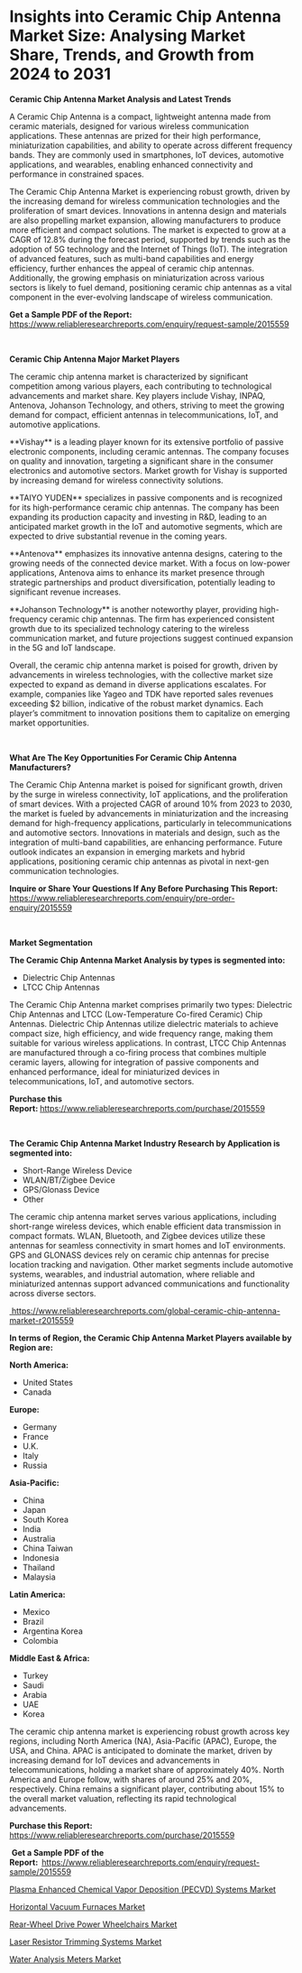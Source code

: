 <p><h1>Insights into Ceramic Chip Antenna Market Size: Analysing Market Share, Trends, and Growth from 2024 to 2031</h1></p><p><strong>Ceramic Chip Antenna Market Analysis and Latest Trends</strong></p>
<p><p>A Ceramic Chip Antenna is a compact, lightweight antenna made from ceramic materials, designed for various wireless communication applications. These antennas are prized for their high performance, miniaturization capabilities, and ability to operate across different frequency bands. They are commonly used in smartphones, IoT devices, automotive applications, and wearables, enabling enhanced connectivity and performance in constrained spaces.</p><p>The Ceramic Chip Antenna Market is experiencing robust growth, driven by the increasing demand for wireless communication technologies and the proliferation of smart devices. Innovations in antenna design and materials are also propelling market expansion, allowing manufacturers to produce more efficient and compact solutions. The market is expected to grow at a CAGR of 12.8% during the forecast period, supported by trends such as the adoption of 5G technology and the Internet of Things (IoT). The integration of advanced features, such as multi-band capabilities and energy efficiency, further enhances the appeal of ceramic chip antennas. Additionally, the growing emphasis on miniaturization across various sectors is likely to fuel demand, positioning ceramic chip antennas as a vital component in the ever-evolving landscape of wireless communication.</p></p>
<p><strong>Get a Sample PDF of the Report:&nbsp;</strong> <a href="https://www.reliableresearchreports.com/enquiry/request-sample/2015559?utm_campaign=1635&utm_medium=2&utm_source=Github&utm_content=ia&utm_term=27102024&utm_id=ceramic-chip-antenna">https://www.reliableresearchreports.com/enquiry/request-sample/2015559</a></p>
<p>&nbsp;</p>
<p><strong>Ceramic Chip Antenna Major Market Players</strong></p>
<p><p>The ceramic chip antenna market is characterized by significant competition among various players, each contributing to technological advancements and market share. Key players include Vishay, INPAQ, Antenova, Johanson Technology, and others, striving to meet the growing demand for compact, efficient antennas in telecommunications, IoT, and automotive applications.</p><p>**Vishay** is a leading player known for its extensive portfolio of passive electronic components, including ceramic antennas. The company focuses on quality and innovation, targeting a significant share in the consumer electronics and automotive sectors. Market growth for Vishay is supported by increasing demand for wireless connectivity solutions.</p><p>**TAIYO YUDEN** specializes in passive components and is recognized for its high-performance ceramic chip antennas. The company has been expanding its production capacity and investing in R&D, leading to an anticipated market growth in the IoT and automotive segments, which are expected to drive substantial revenue in the coming years.</p><p>**Antenova** emphasizes its innovative antenna designs, catering to the growing needs of the connected device market. With a focus on low-power applications, Antenova aims to enhance its market presence through strategic partnerships and product diversification, potentially leading to significant revenue increases.</p><p>**Johanson Technology** is another noteworthy player, providing high-frequency ceramic chip antennas. The firm has experienced consistent growth due to its specialized technology catering to the wireless communication market, and future projections suggest continued expansion in the 5G and IoT landscape.</p><p>Overall, the ceramic chip antenna market is poised for growth, driven by advancements in wireless technologies, with the collective market size expected to expand as demand in diverse applications escalates. For example, companies like Yageo and TDK have reported sales revenues exceeding $2 billion, indicative of the robust market dynamics. Each player’s commitment to innovation positions them to capitalize on emerging market opportunities.</p></p>
<p>&nbsp;</p>
<p><strong>What Are The Key Opportunities For Ceramic Chip Antenna Manufacturers?</strong></p>
<p><p>The Ceramic Chip Antenna market is poised for significant growth, driven by the surge in wireless connectivity, IoT applications, and the proliferation of smart devices. With a projected CAGR of around 10% from 2023 to 2030, the market is fueled by advancements in miniaturization and the increasing demand for high-frequency applications, particularly in telecommunications and automotive sectors. Innovations in materials and design, such as the integration of multi-band capabilities, are enhancing performance. Future outlook indicates an expansion in emerging markets and hybrid applications, positioning ceramic chip antennas as pivotal in next-gen communication technologies.</p></p>
<p><strong>Inquire or Share Your Questions If Any Before Purchasing This Report:</strong> <a href="https://www.reliableresearchreports.com/enquiry/pre-order-enquiry/2015559?utm_campaign=1635&utm_medium=2&utm_source=Github&utm_content=ia&utm_term=27102024&utm_id=ceramic-chip-antenna">https://www.reliableresearchreports.com/enquiry/pre-order-enquiry/2015559</a></p>
<p>&nbsp;</p>
<p><strong>Market Segmentation</strong></p>
<p><strong>The Ceramic Chip Antenna Market Analysis by types is segmented into:</strong></p>
<p><ul><li>Dielectric Chip Antennas</li><li>LTCC Chip Antennas</li></ul></p>
<p><p>The Ceramic Chip Antenna market comprises primarily two types: Dielectric Chip Antennas and LTCC (Low-Temperature Co-fired Ceramic) Chip Antennas. Dielectric Chip Antennas utilize dielectric materials to achieve compact size, high efficiency, and wide frequency range, making them suitable for various wireless applications. In contrast, LTCC Chip Antennas are manufactured through a co-firing process that combines multiple ceramic layers, allowing for integration of passive components and enhanced performance, ideal for miniaturized devices in telecommunications, IoT, and automotive sectors.</p></p>
<p><strong>Purchase this Report:&nbsp;</strong><a href="https://www.reliableresearchreports.com/purchase/2015559?utm_campaign=1635&utm_medium=2&utm_source=Github&utm_content=ia&utm_term=27102024&utm_id=ceramic-chip-antenna">https://www.reliableresearchreports.com/purchase/2015559</a></p>
<p>&nbsp;</p>
<p><strong>The Ceramic Chip Antenna Market Industry Research by Application is segmented into:</strong></p>
<p><ul><li>Short-Range Wireless Device</li><li>WLAN/BT/Zigbee Device</li><li>GPS/Glonass Device</li><li>Other</li></ul></p>
<p><p>The ceramic chip antenna market serves various applications, including short-range wireless devices, which enable efficient data transmission in compact formats. WLAN, Bluetooth, and Zigbee devices utilize these antennas for seamless connectivity in smart homes and IoT environments. GPS and GLONASS devices rely on ceramic chip antennas for precise location tracking and navigation. Other market segments include automotive systems, wearables, and industrial automation, where reliable and miniaturized antennas support advanced communications and functionality across diverse sectors.</p></p>
<p><a href="https://www.reliableresearchreports.com/global-ceramic-chip-antenna-market-r2015559?utm_campaign=1635&utm_medium=2&utm_source=Github&utm_content=ia&utm_term=27102024&utm_id=ceramic-chip-antenna">&nbsp;https://www.reliableresearchreports.com/global-ceramic-chip-antenna-market-r2015559</a></p>
<p><strong>In terms of Region, the Ceramic Chip Antenna Market Players available by Region are:</strong></p>
<p>
    <p> <strong> North America: </strong>
        <ul>
            <li>United States</li>
            <li>Canada</li>
        </ul>
        </p> 
    <p> <strong> Europe: </strong>
        <ul>
            <li>Germany</li>
            <li>France</li>
            <li>U.K.</li>
            <li>Italy</li>
            <li>Russia</li>
        </ul>
        </p> 
    <p> <strong> Asia-Pacific: </strong>
        <ul>
            <li>China</li>
            <li>Japan</li>
            <li>South Korea</li>
            <li>India</li>
            <li>Australia</li>
            <li>China Taiwan</li>
            <li>Indonesia</li>
            <li>Thailand</li>
            <li>Malaysia</li>
        </ul>
        </p> 
    <p> <strong> Latin America: </strong>
        <ul>
            <li>Mexico</li>
            <li>Brazil</li>
            <li>Argentina Korea</li>
            <li>Colombia</li>
        </ul>
        </p> 
    <p> <strong> Middle East & Africa: </strong>
        <ul>
            <li>Turkey</li>
            <li>Saudi</li>
            <li>Arabia</li>
            <li>UAE</li>
            <li>Korea</li>
        </ul>
    </p>
    </p>
<p><p>The ceramic chip antenna market is experiencing robust growth across key regions, including North America (NA), Asia-Pacific (APAC), Europe, the USA, and China. APAC is anticipated to dominate the market, driven by increasing demand for IoT devices and advancements in telecommunications, holding a market share of approximately 40%. North America and Europe follow, with shares of around 25% and 20%, respectively. China remains a significant player, contributing about 15% to the overall market valuation, reflecting its rapid technological advancements.</p></p>
<p><strong>Purchase this Report: </strong><a href="https://www.reliableresearchreports.com/purchase/2015559?utm_campaign=1635&utm_medium=2&utm_source=Github&utm_content=ia&utm_term=27102024&utm_id=ceramic-chip-antenna">https://www.reliableresearchreports.com/purchase/2015559</a></p>
<p>&nbsp;<strong>Get a Sample PDF of the Report:&nbsp;&nbsp;</strong><a href="https://www.reliableresearchreports.com/enquiry/request-sample/2015559?utm_campaign=1635&utm_medium=2&utm_source=Github&utm_content=ia&utm_term=27102024&utm_id=ceramic-chip-antenna">https://www.reliableresearchreports.com/enquiry/request-sample/2015559</a></p>
<p><strong></strong></p>
<p><p><a href="https://www.linkedin.com/pulse/market-dynamics-future-trends-global-plasma-enhanced-24qve?utm_campaign=1635&utm_medium=2&utm_source=Github&utm_content=ia&utm_term=27102024&utm_id=ceramic-chip-antenna">Plasma Enhanced Chemical Vapor Deposition (PECVD) Systems Market</a></p><p><a href="https://www.linkedin.com/pulse/horizontal-vacuum-furnaces-market-report-product-type-end-use-sowoe?utm_campaign=1635&utm_medium=2&utm_source=Github&utm_content=ia&utm_term=27102024&utm_id=ceramic-chip-antenna">Horizontal Vacuum Furnaces Market</a></p><p><a href="https://www.linkedin.com/pulse/emerging-opportunities-challenges-global-rear-wheel-drive-power-bjace?utm_campaign=1635&utm_medium=2&utm_source=Github&utm_content=ia&utm_term=27102024&utm_id=ceramic-chip-antenna">Rear-Wheel Drive Power Wheelchairs Market</a></p><p><a href="https://www.linkedin.com/pulse/influencing-factors-laser-resistor-trimming-systems-market-3kcje?utm_campaign=1635&utm_medium=2&utm_source=Github&utm_content=ia&utm_term=27102024&utm_id=ceramic-chip-antenna">Laser Resistor Trimming Systems Market</a></p><p><a href="https://www.linkedin.com/pulse/water-analysis-meters-market-global-regional-focus-end-user-ej39e?utm_campaign=1635&utm_medium=2&utm_source=Github&utm_content=ia&utm_term=27102024&utm_id=ceramic-chip-antenna">Water Analysis Meters Market</a></p></p>